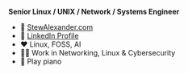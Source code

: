 

**Senior Linux / UNIX / Network / Systems Engineer**

- 🔗 [StewAlexander.com](https://www.stewalexander.com)
- 🔗 [LinkedIn Profile](https://www.linkedin.com/in/stewalexander)
- ♥️ Linux, FOSS, AI 
- 👨‍💼 Work in Networking, Linux & Cybersecurity
- 🎹 Play piano
